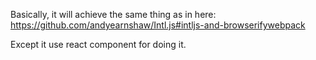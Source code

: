 Basically, it will achieve the same thing as in here: https://github.com/andyearnshaw/Intl.js#intljs-and-browserifywebpack

Except it use react component for doing it.

